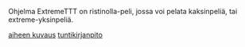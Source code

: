 Ohjelma ExtremeTTT on ristinolla-peli, jossa voi pelata kaksinpeliä, tai extreme-yksinpeliä.

[aiheen kuvaus](dokumentaatio/aiheenKuvausJaMääritelmä.md)
[tuntikirjanpito](dokumentaatio/tuntikirjanpito.md)
